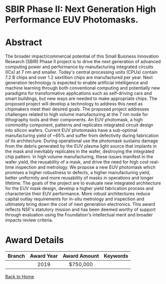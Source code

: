 
SBIR Phase II: Next Generation High Performance EUV Photomasks.
===============================================================

# Abstract


The broader impact/commercial potential of this Small Business Innovation Research (SBIR) Phase II project is to drive the next generation of advanced computing power and performance by manufacturing integrated circuits (ICs) at 7 nm and smaller. Today's central processing units (CPUs) contain 7.2 B chips and over 1.2 sextillion chips are manufactured per year. Next generation technology is expected to enable artificial intelligence and machine learning through both conventional computing and potentially new paradigms for transformative applications such as self-driving cars and smart buildings, but new ways are needed to make appropriate chips. The proposed project will develop a technology to address this need as chipmakers meet their desired goals. The proposed project addresses challenges related to high volume manufacturing at the 7 nm node for lithography tools and their components. An EUV photomask, a high commodity component, patterns and replicates integrated circuit design into silicon wafers. Current EUV photomasks have a sub-optimal manufacturing yield of ~65% and suffer from defectivity during fabrication of its architecture. During operational use the photomask sustains damage from the debris generated by the EUV plasma light source that implants in the mask and inevitably replicates in the wafer, destroying the integrated chip pattern. In high volume manufacturing, these issues manifest in the wafer yield, the reusability of a mask, and drive the need for high cost real-time inspection and metrology. We propose a new EUV photomask which promises a higher robustness to defects, a higher manufacturing yield, better uniformity and more reusability of masks in operations and longer lifetime. The goals of the project are to evaluate new integrated architecture for the EUV mask design, develop a higher yield fabrication process and characterize their EUV performance. More robust architectures reduce capital outlay requirements for in-situ metrology and inspection and ultimately bring down the cost of next generation electronics. This award reflects NSF's statutory mission and has been deemed worthy of support through evaluation using the Foundation's intellectual merit and broader impacts review criteria.  

# Award Details

|Branch|Award Year|Award Amount|Keywords|
| :---: | :---: | :---: | :---: |
||2019|$750,000||
  
  


[Back to Home](https://github.com/chrischow/dod_sbir_awards/Reports/JT/#514)